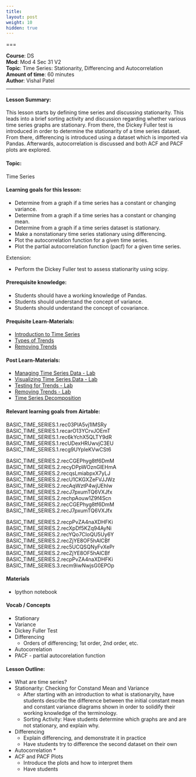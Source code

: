 ```yaml
---
title: 
layout: post
weight: 10
hidden: true
---
```


===


**Course**: DS   <br/>
**Mod**: Mod 4 Sec 31 V2         <br/>
**Topic**: Time Series: Stationarity, Differencing and Autocorrelation  <br/>
**Amount of time**: 60 minutes <br/>
**Author**: Vishal Patel 


***

#### Lesson Summary:

This lesson starts by defining time series and discussing stationarity. This leads into a brief sorting activity and discussion regarding whether various time series graphs are stationary.  From there, the Dickey Fuller test is introduced in order to determine the stationarity of a time series dataset. From there, differencing is introduced using a dataset which is imported via Pandas. Afterwards, autocorrelation is discussed and both ACF and PACF plots are explored.

#### Topic:

Time Series

#### Learning goals for this lesson:

* Determine from a graph if a time series has a constant or changing variance.
* Determine from a graph if a time series has a constant or changing mean.
* Determine from a graph if a time series dataset is stationary.
* Make a nonstationary time series stationary using differencing.
* Plot the autocorrelation function for a given time series.
* Plot the partial autocorrelation function (pacf) for a given time series.

Extension:

* Perform the Dickey Fuller test to assess stationarity using scipy.

#### Prerequisite knowledge:

* Students should have a working knowledge of Pandas.
* Students should understand the concept of variance.
* Students should understand the concept of covariance.

#### Prequisite Learn-Materials:

* [Introduction to Time Series](https://github.com/learn-co-curriculum/dsc-introduction-to-time-series)
* [Types of Trends](https://github.com/learn-co-curriculum/dsc-types-of-trends)
* [Removing Trends](https://github.com/learn-co-curriculum/dsc-removing-trends)

#### Post Learn-Materials:

* [Managing Time Series Data - Lab](https://github.com/learn-co-curriculum/dsc-managing-time-series-data-lab)
* [Visualizing Time Series Data - Lab](https://github.com/learn-co-curriculum/dsc-visualizing-time-series-data-lab)
* [Testing for Trends - Lab](https://github.com/learn-co-curriculum/dsc-testing-for-trends-lab)
* [Removing Trends - Lab](https://github.com/learn-co-curriculum/dsc-removing-trends-lab)
* [Time Series Decomposition](https://github.com/learn-co-curriculum/dsc-time-series-decomposition)

#### Relevant learning goals from Airtable: 

BASIC_TIME_SERIES.1.rec03PIA5vj1IMSRy
BASIC_TIME_SERIES.1.recarO13YCrvJOEmT
BASIC_TIME_SERIES.1.rec6kYchX5QLTY9dR
BASIC_TIME_SERIES.1.recUDexHRUwvjC3EU
BASIC_TIME_SERIES.1.recg9UYpleKVwCSt6 

BASIC_TIME_SERIES.2.recCGEPhyg8tf6DmM
BASIC_TIME_SERIES.2.recyDPpWOznGlEHmA
BASIC_TIME_SERIES.2.recqsLmiabpxX7yLJ
BASIC_TIME_SERIES.2.recU1CKGXZeFVJJWz
BASIC_TIME_SERIES.2.recAqWztP4wjUEhIw
BASIC_TIME_SERIES.2.recJ7pxumTQ6VXJfx
BASIC_TIME_SERIES.2.rechpAouw1Z9f4Scn
BASIC_TIME_SERIES.2.recCGEPhyg8tf6DmM
BASIC_TIME_SERIES.2.recJ7pxumTQ6VXJfx

BASIC_TIME_SERIES.2.recpPvZA4naXDHFKi 
BASIC_TIME_SERIES.2.recXpDf5KZq94AyNi
BASIC_TIME_SERIES.2.recYQo7CIoQU5Uy6Y 
BASIC_TIME_SERIES.2.recZjYE8OF5hAlCBf
BASIC_TIME_SERIES.2.rec5UCQSQNyFvXePr
BASIC_TIME_SERIES.2.recZjYE8OF5hAlCBf 
BASIC_TIME_SERIES.2.recpPvZA4naXDHFKi
BASIC_TIME_SERIES.3.recm9iwNwjsG0EPOp

#### Materials

* Ipython notebook

#### Vocab / Concepts 

* Stationary
* Variance
* Dickey Fuller Test
* Differencing
	* Orders of differencing; 1st order, 2nd order, etc.
* Autocorrelation
* PACF - partial autocorelation function

#### Lesson Outline:

* What are time series?
* Stationarity: Checking for Constand Mean and Variance
	* After starting with an introduction to what is stationaryity, have students describe the difference between the initial constant mean and constant variance diagrams shown in order to solidify their working knowledge of the terminology.
	* Sorting Activity: Have students determine which graphs are and are not stationary, and explain why.
* Differencing
	* Explain differencing, and demonstrate it in practice
	* Have students try to difference the second dataset on their own
* Autocorrelation
	* 
* ACF and PACF Plots
	* Introduce the plots and how to interpret them
	* Have students 

